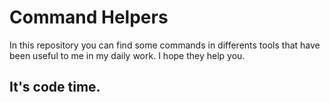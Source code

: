 # Command Helpers
In this repository you can find some commands in differents tools that have been useful to me in my daily work. I hope they help you. 

## It's code time.
